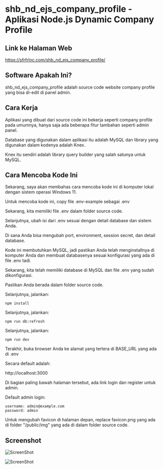 # shb_nd_ejs_company_profile - Aplikasi Node.js Dynamic Company Profile

## Link ke Halaman Web

https://sfrfrlnc.com/shb_nd_ejs_company_profile/

## Software Apakah Ini?

shb_nd_ejs_company_profile adalah source code website company profile yang bisa di-edit di panel admin.

## Cara Kerja

Aplikasi yang dibuat dari source code ini bekerja seperti company profile pada umumnya, hanya saja ada beberapa fitur tambahan seperti admin panel.

Database yang digunakan dalam aplikasi itu adalah MySQL dan library yang digunakan dalam kodenya adalah Knex.

Knex itu sendiri adalah library query builder yang salah satunya untuk MySQL.

## Cara Mencoba Kode Ini

Sekarang, saya akan membahas cara mencoba kode ini di komputer lokal dengan sistem operasi Windows 11.

Untuk mencoba kode ini, copy file .env-example sebagai .env

Sekarang, kita memiliki file .env dalam folder source code.

Selanjutnya, ubah isi dari .env sesuai dengan detail database dan sistem Anda.

Di sana Anda bisa mengubah port, environment, session secret, dan detail database.

Kode ini membutuhkan MySQL, jadi pastikan Anda telah menginstallnya di komputer Anda dan membuat databasenya sesuai konfigurasi yang ada di file .env tadi.

Sekarang, kita telah memiliki database di MySQL dan file .env yang sudah dikonfigurasi.

Pastikan Anda berada dalam folder source code.

Selanjutnya, jalankan:

```
npm install
```

Selanjutnya, jalankan:

```
npm run db:refresh
```

Selanjutnya, jalankan:

```
npm run dev
```

Terakhir, buka browser Anda ke alamat yang tertera di BASE_URL yang ada di .env

Secara default adalah:

http://localhost:3000

Di bagian paling bawah halaman tersebut, ada link login dan register untuk admin.

Default admin login:

```
username: admin@example.com
password: admin
```

Untuk mengubah favicon di halaman depan, replace favicon.png yang ada di folder "/public/img" yang ada di dalam folder source code.

## Screenshot

![ScreenShot](https://github.com/shbfrlnc/shbfrlnc-images/blob/main/gratisan/shb-nd-ejs-company-profile/screenshot-0.png?raw=true)

![ScreenShot](https://github.com/shbfrlnc/shbfrlnc-images/blob/main/gratisan/shb-nd-ejs-company-profile/screenshot-1.png?raw=true)